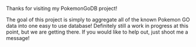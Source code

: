 Thanks for visiting my PokemonGoDB project!

The goal of this project is simply to aggregate all of the known Pokemon GO data into one easy to use database! Definitely still a work in progress at this point, but we are getting there. If you would like to help out, just shoot me a message!
